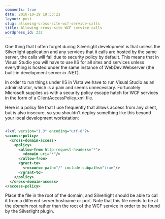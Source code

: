 ```yaml
---
comments: true
date: 2010-10-19 18:33:21
layout: post
slug: allowing-cross-site-wcf-service-calls
title: Allowing cross-site WCF service calls
wordpress_id: 232
---
```


One thing that I often forget during Silverlight development is that unless the Silverlight application and any services that it calls are hosted by the same server, the calls will fail due to security policy by default. This means that in Visual Studio you will have to use IIS for all sites and services unless everything is hosted under the same instance of WebDev.Webserver (the built-in development server in .NET).

In order to run things under IIS in Vista we have to run Visual Studio as an administrator, which is a pain and seems unnecessary. Fortunately Microsoft supplies us with a security policy escape hatch for WCF services in the form of a ClientAccessPolicy.xml file. 

Here is a policy file that I use frequently that allows access from any client, but is also insecure, so you shouldn't deploy something like this beyond your local development workstation:

``` xml

<?xml version="1.0" encoding="utf-8"?>
<access-policy>
  <cross-domain-access>
    <policy>
      <allow-from http-request-headers="*">
        <domain uri="*"/>
      </allow-from>
      <grant-to>
        <resource path="/" include-subpaths="true"/>
      </grant-to>
    </policy>
  </cross-domain-access>
</access-policy>

```


Place the file in the root of the domain, and Silverlight should be able to call it from a different server hostname or port. Note that this file needs to be at the _domain_ root rather than the root of the WCF service in order to be found by the Silverlight plugin.
